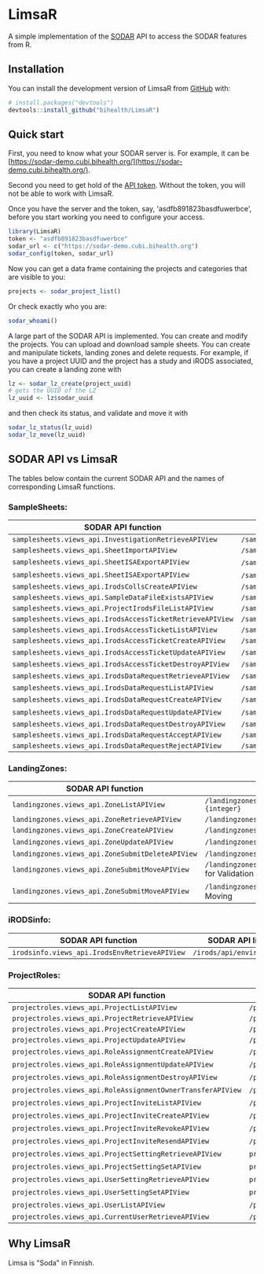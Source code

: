 
# LimsaR

<!-- badges: start -->
<!-- badges: end -->

A simple implementation of the
[SODAR](https://www.cubi.bihealth.org/software/sodar/) API to access the
SODAR features from R.

## Installation

You can install the development version of LimsaR from [GitHub](https://github.com/) with:

``` r
# install.packages("devtools")
devtools::install_github("bihealth/LimsaR")
```

## Quick start

First, you need to know what your SODAR server is. For example, it can be 
[https://sodar-demo.cubi.bihealth.org/](https://sodar-demo.cubi.bihealth.org/).

Second you need to get hold of the 
[API token](https://sodar-server.readthedocs.io/en/latest/ui_api_tokens.html). 
Without the token, you will not be able to work with LimsaR.

Once you have the server and the token, say, 'asdfb891823basdfuwerbce',
before you start working you need to configure your access. 


```r
library(LimsaR)
token <- "asdfb891823basdfuwerbce"
sodar_url <- c("https://sodar-demo.cubi.bihealth.org")
sodar_config(token, sodar_url)
```

Now you can get a data frame containing the projects and categories that
are visible to you:


```r
projects <- sodar_project_list()
```

Or check exactly who you are:

```r
sodar_whoami()
```

A large part of the SODAR API is implemented. You can create and modify the
projects. You can upload and download sample sheets. You can create and
manipulate tickets, landing zones and delete requests. For example, if you
have a project UUID and the project has a study and iRODS associated, you
can create a landing zone with

```r
lz <- sodar_lz_create(project_uuid)
# gets the UUID of the LZ
lz_uuid <- lz$sodar_uuid
```

and then check its status, and validate and move it with

```r
sodar_lz_status(lz_uuid)
sodar_lz_move(lz_uuid)
```


## SODAR API vs LimsaR

The tables below contain the current SODAR API and the names of
corresponding LimsaR functions.


### SampleSheets:

| SODAR API function | SODAR API link | LimsaR function |
|--------------------|----------------|-----------------|
| `samplesheets.views_api.InvestigationRetrieveAPIView` | `/samplesheets/api/investigation/retrieve/{Project.sodar_uuid}`  |  `sodar_investigation_retrieve`  |
| `samplesheets.views_api.SheetImportAPIView` | `/samplesheets/api/import/{Project.sodar_uuid}`  |  `sodar_sheet_import`  |
| `samplesheets.views_api.SheetISAExportAPIView` | `/samplesheets/api/export/zip/{Project.sodar_uuid}`  for zip export |  `sodar_sheet_export_zip`  |
| `samplesheets.views_api.SheetISAExportAPIView` | `/samplesheets/api/export/json/{Project.sodar_uuid}`  for JSON export |  `sodar_sheet_export_json`  |
| `samplesheets.views_api.IrodsCollsCreateAPIView` | `/samplesheets/api/irods/collections/create/{Project.sodar_uuid}`  |  `sodar_create_irods`  |
| `samplesheets.views_api.SampleDataFileExistsAPIView` | `/samplesheets/api/file/exists`  |  `sodar_file_exists`  |
| `samplesheets.views_api.ProjectIrodsFileListAPIView` | `/samplesheets/api/file/list/{Project.sodar_uuid}`  |  `sodar_file_list`  |
| `samplesheets.views_api.IrodsAccessTicketRetrieveAPIView` | `/samplesheets/api/irods/ticket/retrieve/{IrodsAccessTicket.sodar_uuid}`  |  `sodar_ticket_retrieve`  |
| `samplesheets.views_api.IrodsAccessTicketListAPIView` | `/samplesheets/api/irods/ticket/list/{Project.sodar_uuid}`  |  `sodar_ticket_list`  |
| `samplesheets.views_api.IrodsAccessTicketCreateAPIView` | `/samplesheets/api/irods/ticket/create/{Project.sodar_uuid}`  |  `sodar_ticket_create`  |
| `samplesheets.views_api.IrodsAccessTicketUpdateAPIView` | `/samplesheets/api/irods/ticket/update/{IrodsAccessTicket.sodar_uuid}`  |  ``  |
| `samplesheets.views_api.IrodsAccessTicketDestroyAPIView` | `/samplesheets/api/irods/ticket/delete/{IrodsAccessTicket.sodar_uuid}`  |  `sodar_ticket_delete`  |
| `samplesheets.views_api.IrodsDataRequestRetrieveAPIView` | `/samplesheets/api/irods/request/retrieve/{IrodsDataRequest.sodar_uuid}`  |  ``  |
| `samplesheets.views_api.IrodsDataRequestListAPIView` | `/samplesheets/api/irods/requests/{Project.sodar_uuid}`  |  `sodar_request_list`  |
| `samplesheets.views_api.IrodsDataRequestCreateAPIView` | `/samplesheets/api/irods/request/create/{Project.sodar_uuid}`  |  ``  |
| `samplesheets.views_api.IrodsDataRequestUpdateAPIView` | `/samplesheets/api/irods/request/update/{IrodsDataRequest.sodar_uuid}`  |  ``  |
| `samplesheets.views_api.IrodsDataRequestDestroyAPIView` | `/samplesheets/api/irods/request/delete/{IrodsDataRequest.sodar_uuid}`  |  `sodar_delete_request`  |
| `samplesheets.views_api.IrodsDataRequestAcceptAPIView` | `/samplesheets/api/irods/request/accept/{IrodsDataRequest.sodar_uuid}`  |  `sodar_request_accept`  |
| `samplesheets.views_api.IrodsDataRequestRejectAPIView` | `/samplesheets/api/irods/request/reject/{IrodsDataRequest.sodar_uuid}`  |  `sodar_request_reject`  |



### LandingZones:

| SODAR API function | SODAR API link | LimsaR function |
|--------------------|----------------|-----------------|
| `landingzones.views_api.ZoneListAPIView` | `/landingzones/api/list/{Project.sodar_uuid}?finished={integer}`  |  `sodar_lz_list`  |
| `landingzones.views_api.ZoneRetrieveAPIView` | `/landingzones/api/retrieve/{LandingZone.sodar_uuid}`  |  `sodar_lz_retrieve`  |
| `landingzones.views_api.ZoneCreateAPIView` | `/landingzones/api/create/{Project.sodar_uuid}`  |  `sodar_lz_create`  |
| `landingzones.views_api.ZoneUpdateAPIView` | `/landingzones/api/update/{LandingZone.sodar_uuid}`  |  ``  |
| `landingzones.views_api.ZoneSubmitDeleteAPIView` | `/landingzones/api/submit/delete/{LandingZone.sodar_uuid}`  |  `sodar_lz_delete`  |
| `landingzones.views_api.ZoneSubmitMoveAPIView` | `/landingzones/api/submit/validate/{LandingZone.sodar_uuid}`  for Validation |  `sodar_lz_validate`  |
| `landingzones.views_api.ZoneSubmitMoveAPIView` | `/landingzones/api/submit/move/{LandingZone.sodar_uuid}`  for Moving |  `sodar_lz_move`  |



### iRODSinfo:

| SODAR API function | SODAR API link | LimsaR function |
|--------------------|----------------|-----------------|
| `irodsinfo.views_api.IrodsEnvRetrieveAPIView` | `/irods/api/environment`  |  `sodar_irods_configuration`  |


### ProjectRoles:

| SODAR API function | SODAR API link | LimsaR function |
|--------------------|----------------|-----------------|
| `projectroles.views_api.ProjectListAPIView` | `/project/api/list`  |  `sodar_project_list`  |
| `projectroles.views_api.ProjectRetrieveAPIView` | `/project/api/retrieve/{Project.sodar_uuid}`  |  `sodar_project_retrieve`  |
| `projectroles.views_api.ProjectCreateAPIView` | `/project/api/create`  |  `sodar_project_create`  |
| `projectroles.views_api.ProjectUpdateAPIView` | `/project/api/update/{Project.sodar_uuid}`  |  `sodar_project_update`  |
| `projectroles.views_api.RoleAssignmentCreateAPIView` | `/project/api/roles/create/{Project.sodar_uuid}`  |  ``  |
| `projectroles.views_api.RoleAssignmentUpdateAPIView` | `/project/api/roles/update/{RoleAssignment.sodar_uuid}`  |  ``  |
| `projectroles.views_api.RoleAssignmentDestroyAPIView` | `/project/api/roles/destroy/{RoleAssignment.sodar_uuid}`  |  ``  |
| `projectroles.views_api.RoleAssignmentOwnerTransferAPIView` | `/project/api/roles/owner-transfer/{Project.sodar_uuid}`  |  ``  |
| `projectroles.views_api.ProjectInviteListAPIView` | `/project/api/invites/list/{Project.sodar_uuid}`  |  ``  |
| `projectroles.views_api.ProjectInviteCreateAPIView` | `/project/api/invites/create/{Project.sodar_uuid}`  |  ``  |
| `projectroles.views_api.ProjectInviteRevokeAPIView` | `/project/api/invites/revoke/{ProjectInvite.sodar_uuid}`  |  ``  |
| `projectroles.views_api.ProjectInviteResendAPIView` | `/project/api/invites/resend/{ProjectInvite.sodar_uuid}`  |  ``  |
| `projectroles.views_api.ProjectSettingRetrieveAPIView` | `project/api/settings/retrieve/{Project.sodar_uuid}`  |  ``  |
| `projectroles.views_api.ProjectSettingSetAPIView` | `project/api/settings/set/{Project.sodar_uuid}`  |  ``  |
| `projectroles.views_api.UserSettingRetrieveAPIView` | `project/api/settings/retrieve/user`  |  ``  |
| `projectroles.views_api.UserSettingSetAPIView` | `project/api/settings/set/user`  |  ``  |
| `projectroles.views_api.UserListAPIView` | `/project/api/users/list`  |  ``  |
| `projectroles.views_api.CurrentUserRetrieveAPIView` | `/project/api/users/current`  |  `sodar_whoami`  |





## Why LimsaR

Limsa is "Soda" in Finnish.

